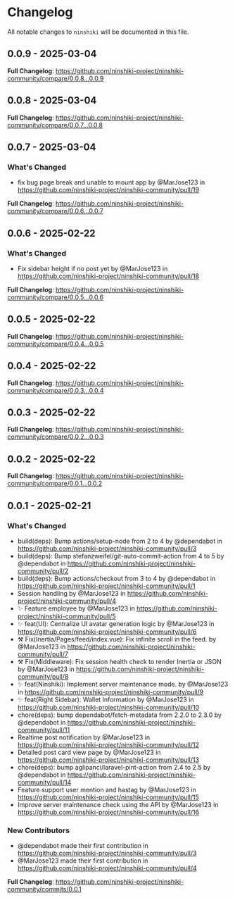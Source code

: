 # Changelog

All notable changes to `ninshiki` will be documented in this file.

## 0.0.9 - 2025-03-04

**Full Changelog**: https://github.com/ninshiki-project/ninshiki-community/compare/0.0.8...0.0.9

## 0.0.8 - 2025-03-04

**Full Changelog**: https://github.com/ninshiki-project/ninshiki-community/compare/0.0.7...0.0.8

## 0.0.7 - 2025-03-04

### What's Changed

* fix bug page break and unable to mount app by @MarJose123 in https://github.com/ninshiki-project/ninshiki-community/pull/19

**Full Changelog**: https://github.com/ninshiki-project/ninshiki-community/compare/0.0.6...0.0.7

## 0.0.6 - 2025-02-22

### What's Changed

* Fix sidebar height if no post yet by @MarJose123 in https://github.com/ninshiki-project/ninshiki-community/pull/18

**Full Changelog**: https://github.com/ninshiki-project/ninshiki-community/compare/0.0.5...0.0.6

## 0.0.5 - 2025-02-22

**Full Changelog**: https://github.com/ninshiki-project/ninshiki-community/compare/0.0.4...0.0.5

## 0.0.4 - 2025-02-22

**Full Changelog**: https://github.com/ninshiki-project/ninshiki-community/compare/0.0.3...0.0.4

## 0.0.3 - 2025-02-22

**Full Changelog**: https://github.com/ninshiki-project/ninshiki-community/compare/0.0.2...0.0.3

## 0.0.2 - 2025-02-22

**Full Changelog**: https://github.com/ninshiki-project/ninshiki-community/compare/0.0.1...0.0.2

## 0.0.1 - 2025-02-21

### What's Changed

* build(deps): Bump actions/setup-node from 2 to 4 by @dependabot in https://github.com/ninshiki-project/ninshiki-community/pull/3
* build(deps): Bump stefanzweifel/git-auto-commit-action from 4 to 5 by @dependabot in https://github.com/ninshiki-project/ninshiki-community/pull/2
* build(deps): Bump actions/checkout from 3 to 4 by @dependabot in https://github.com/ninshiki-project/ninshiki-community/pull/1
* Session handling by @MarJose123 in https://github.com/ninshiki-project/ninshiki-community/pull/4
* ✨ Feature employee by @MarJose123 in https://github.com/ninshiki-project/ninshiki-community/pull/5
* ✨ feat(UI): Centralize UI avatar generation logic by @MarJose123 in https://github.com/ninshiki-project/ninshiki-community/pull/6
* ⚒️ Fix(Inertia/Pages/feed/index.vue): Fix infinite scroll in the feed. by @MarJose123 in https://github.com/ninshiki-project/ninshiki-community/pull/7
* ⚒️ Fix(Middleware): Fix session health check to render Inertia or JSON by @MarJose123 in https://github.com/ninshiki-project/ninshiki-community/pull/8
* ✨ feat(Ninshiki): Implement server maintenance mode. by @MarJose123 in https://github.com/ninshiki-project/ninshiki-community/pull/9
* ✨ feat(Right Sidebar): Wallet Information by @MarJose123 in https://github.com/ninshiki-project/ninshiki-community/pull/10
* chore(deps): bump dependabot/fetch-metadata from 2.2.0 to 2.3.0 by @dependabot in https://github.com/ninshiki-project/ninshiki-community/pull/11
* Realtime post notification by @MarJose123 in https://github.com/ninshiki-project/ninshiki-community/pull/12
* Detailed post card view page by @MarJose123 in https://github.com/ninshiki-project/ninshiki-community/pull/13
* chore(deps): bump aglipanci/laravel-pint-action from 2.4 to 2.5 by @dependabot in https://github.com/ninshiki-project/ninshiki-community/pull/14
* Feature support user mention and hastag by @MarJose123 in https://github.com/ninshiki-project/ninshiki-community/pull/15
* Improve server maintenance check using the API by @MarJose123 in https://github.com/ninshiki-project/ninshiki-community/pull/16

### New Contributors

* @dependabot made their first contribution in https://github.com/ninshiki-project/ninshiki-community/pull/3
* @MarJose123 made their first contribution in https://github.com/ninshiki-project/ninshiki-community/pull/4

**Full Changelog**: https://github.com/ninshiki-project/ninshiki-community/commits/0.0.1
